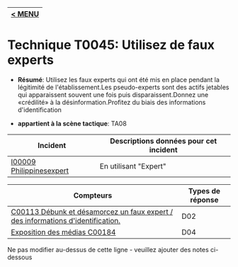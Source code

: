 |[< MENU](../../README.md)|
|---|
# Technique T0045: Utilisez de faux experts

* **Résumé**: Utilisez les faux experts qui ont été mis en place pendant la légitimité de l'établissement.Les pseudo-experts sont des actifs jetables qui apparaissent souvent une fois puis disparaissent.Donnez une «crédilité» à la désinformation.Profitez du biais des informations d'identification

* **appartient à la scène tactique**: TA08


|Incident |Descriptions données pour cet incident |
|-------- |-------------------- |
|[I00009 Philippinesexpert](../../generated_pages/incidents/I00009.md) |En utilisant "Expert" |



|Compteurs |Types de réponse |
|-------- |-------------- |
|[C00113 Débunk et désamorcez un faux expert / des informations d'identification.](../../generated_pages/counters/C00113.md) |D02 |
|[Exposition des médias C00184](../../generated_pages/counters/C00184.md) |D04 |


Ne pas modifier au-dessus de cette ligne - veuillez ajouter des notes ci-dessous